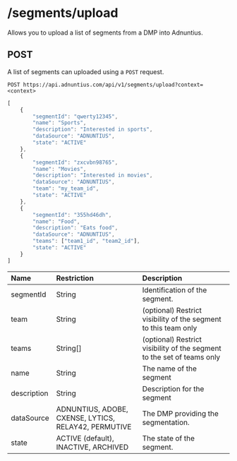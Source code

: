 # /segments/upload

Allows you to upload a list of segments from a DMP into Adnuntius.

## POST

A list of segments can uploaded using a `POST` request.

```http
POST https://api.adnuntius.com/api/v1/segments/upload?context=<context>
```

```javascript
[
    {
        "segmentId": "qwerty12345",
        "name": "Sports",
        "description": "Interested in sports",
        "dataSource": "ADNUNTIUS",
        "state": "ACTIVE"
    },
    {
        "segmentId": "zxcvbn98765",
        "name": "Movies",
        "description": "Interested in movies",
        "dataSource": "ADNUNTIUS",
        "team": "my_team_id",
        "state": "ACTIVE"
    },
    {
        "segmentId": "355hd46dh",
        "name": "Food",
        "description": "Eats food",
        "dataSource": "ADNUNTIUS",
        "teams": ["team1_id", "team2_id"],
        "state": "ACTIVE"
    }
]
```

| Name | Restriction | Description |
| :--- | :--- | :--- |
| segmentId | String | Identification of the segment. |
| team | String | \(optional\) Restrict visibility of the segment to this team only |
| teams | String\[\] | \(optional\) Restrict visibility of the segment to the set of teams only |
| name | String | The name of the segment |
| description | String | Description for the segment |
| dataSource | ADNUNTIUS, ADOBE, CXENSE, LYTICS, RELAY42, PERMUTIVE | The DMP providing the segmentation. |
| state | ACTIVE \(default\), INACTIVE, ARCHIVED | The state of the segment. |

